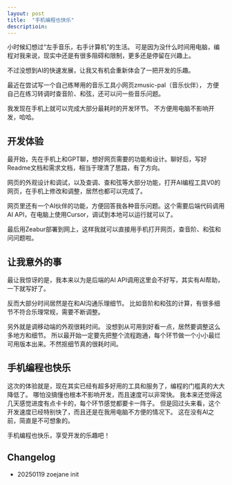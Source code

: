 ```yaml
---
layout: post
title:  "手机编程也快乐"
descriptioin: 
---
```

小时候幻想过“左手音乐，右手计算机”的生活。
可是因为没什么时间用电脑，编程对我来说，现实中还是有很多阻碍和限制，更多还是停留在兴趣上。

不过没想到AI的快速发展，让我又有机会重新体会了一把开发的乐趣。

最近在尝试写一个自己练琴用的音乐工具小网页zmusic-pal（音乐伙伴），
方便自己在练习转调时查音阶、和弦，还可以问一些音乐问题。

我发现在手机上就可以完成大部分最耗时的开发环节。
不方便用电脑不影响开发，哈哈。

## 开发体验

最开始，先在手机上和GPT聊，想好网页需要的功能和设计。聊好后，写好Readme文档和需求文档，相当于理清了思路，有了方向。

网页的外观设计和调试，以及查调、查和弦等大部分功能，打开AI编程工具V0的网页，在手机上修改和调整，居然也都可以完成了。

网页里还有一个AI伙伴的功能，方便回答我各种音乐问题。这个需要后端代码调用AI API，在电脑上使用Cursor，调试到本地可以运行就可以了。

最后用Zeabur部署到网上，这样我就可以直接用手机打开网页，查音阶、和弦和问问题啦。

## 让我意外的事

最让我惊讶的是，我本来以为是后端的AI API调用这里会不好写，其实有AI帮助，一下就写好了。

反而大部分时间居然是在和AI沟通乐理细节。
比如音阶和和弦的计算，有很多细节不符合乐理常规，需要不断调整。

另外就是调移动端的外观很耗时间。
没想到从可用到好看一点，居然要调整这么多地方和细节。
所以最开始一定要先把整个流程跑通，每个环节做一个小小最烂可用版本出来。不然抠细节真的很耗时间。

## 手机编程也快乐

这次的体验就是，现在其实已经有超多好用的工具和服务了，编程的门槛真的大大降低了。
哪怕没搞懂也根本不影响开发，而且速度可以非常快。
我本来还觉得这几天感觉进度有点卡卡的，每个环节感觉都要卡一阵子。
但是回过头来看，这个开发速度已经特别快了，而且还是在我用电脑不方便的情况下。
这在没有AI之前，简直是不可想象的。

手机编程也快乐，享受开发的乐趣吧！

## Changelog
- 20250119 zoejane init